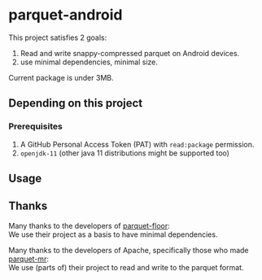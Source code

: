 # parquet-android

This project satisfies 2 goals:
 1. Read and write snappy-compressed parquet on Android devices.
 2. use minimal dependencies, minimal size.

Current package is under 3MB.

## Depending on this project

### Prerequisites
 1. A GitHub Personal Access Token (PAT) with `read:package` permission.
 2. `openjdk-11` (other java 11 distributions might be supported too)

## Usage

## Thanks
Many thanks to the developers of [parquet-floor](https://github.com/strategicblue/parquet-floor):  
We use their project as a basis to have minimal dependencies.

Many thanks to the developers of Apache, specifically those who made [parquet-mr](https://github.com/apache/parquet-mr):  
We use (parts of) their project to read and write to the parquet format.